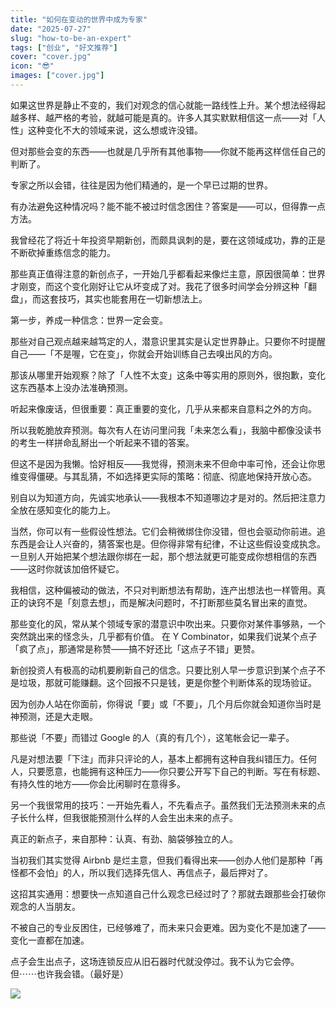 ```yaml
---
title: "如何在变动的世界中成为专家"
date: "2025-07-27"
slug: "how-to-be-an-expert"
tags: ["创业", "好文推荐"]
cover: "cover.jpg"
icon: "😎"
images: ["cover.jpg"]
---
```

如果这世界是静止不变的，我们对观念的信心就能一路线性上升。某个想法经得起越多样、越严格的考验，就越可能是真的。许多人其实默默相信这一点——对「人性」这种变化不大的领域来说，这么想或许没错。



但对那些会变的东西——也就是几乎所有其他事物——你就不能再这样信任自己的判断了。



专家之所以会错，往往是因为他们精通的，是一个早已过期的世界。



有办法避免这种情况吗？能不能不被过时信念困住？答案是——可以，但得靠一点方法。



我曾经花了将近十年投资早期新创，而颇具讽刺的是，要在这领域成功，靠的正是不断砍掉重练信念的能力。



那些真正值得注意的新创点子，一开始几乎都看起来像烂主意，原因很简单：世界才刚变，而这个变化刚好让它从坏变成了对。我花了很多时间学会分辨这种「翻盘」，而这套技巧，其实也能套用在一切新想法上。



第一步，养成一种信念：世界一定会变。



那些对自己观点越来越笃定的人，潜意识里其实是认定世界静止。只要你不时提醒自己——「不是喔，它在变」，你就会开始训练自己去嗅出风的方向。



那该从哪里开始观察？除了「人性不太变」这条中等实用的原则外，很抱歉，变化这东西基本上没办法准确预测。



听起来像废话，但很重要：真正重要的变化，几乎从来都来自意料之外的方向。



所以我乾脆放弃预测。每次有人在访问里问我「未来怎么看」，我脑中都像没读书的考生一样拼命乱掰出一个听起来不错的答案。



但这不是因为我懒。恰好相反——我觉得，预测未来不但命中率可怜，还会让你思维变得僵硬。与其乱猜，不如选择更实际的策略：彻底、彻底地保持开放心态。



别自以为知道方向，先诚实地承认——我根本不知道哪边才是对的。然后把注意力全放在感知变化的能力上。



当然，你可以有一些假设性想法。它们会稍微绑住你没错，但也会驱动你前进。追东西是会让人兴奋的，猜答案也是。但你得非常有纪律，不让这些假设变成执念。
一旦别人开始把某个想法跟你绑在一起，那个想法就更可能变成你想相信的东西——这时你就该加倍怀疑它。



我相信，这种偏被动的做法，不只对判断想法有帮助，连产出想法也一样管用。真正的诀窍不是「刻意去想」，而是解决问题时，不打断那些莫名冒出来的直觉。



那些变化的风，常从某个领域专家的潜意识中吹出来。只要你对某件事够熟，一个突然跳出来的怪念头，几乎都有价值。
在 Y Combinator，如果我们说某个点子「疯了点」，那通常是称赞——搞不好还比「这点子不错」更赞。



新创投资人有极高的动机要刷新自己的信念。只要比别人早一步意识到某个点子不是垃圾，那就可能赚翻。这个回报不只是钱，更是你整个判断体系的现场验证。



因为创办人站在你面前，你得说「要」或「不要」，几个月后你就会知道你当时是神预测，还是大走眼。



那些说「不要」而错过 Google 的人（真的有几个），这笔帐会记一辈子。



凡是对想法要「下注」而非只评论的人，基本上都拥有这种自我纠错压力。任何人，只要愿意，也能拥有这种压力——你只要公开写下自己的判断。写在有标题、有持久性的地方——你会比闲聊时在意得多。



另一个我很常用的技巧：一开始先看人，不先看点子。虽然我们无法预测未来的点子长什么样，但我很能预测什么样的人会生出未来的点子。



真正的新点子，来自那种：认真、有劲、脑袋够独立的人。



当初我们其实觉得 Airbnb 是烂主意，但我们看得出来——创办人他们是那种「再怪都不会怕」的人，所以我们选择先信人、再信点子，最后押对了。



这招其实通用：想要快一点知道自己什么观念已经过时了？那就去跟那些会打破你观念的人当朋友。



不被自己的专业反困住，已经够难了，而未来只会更难。因为变化不是加速了——变化一直都在加速。



点子会生出点子，这场连锁反应从旧石器时代就没停过。我不认为它会停。
但⋯⋯也许我会错。（最好是）




![](https://prod-files-secure.s3.us-west-2.amazonaws.com/112d0858-5090-4d34-a606-b75eb8d65fd2/46476355-9cf3-4e99-9b7a-3531bc426380/1000202064.png?X-Amz-Algorithm=AWS4-HMAC-SHA256&X-Amz-Content-Sha256=UNSIGNED-PAYLOAD&X-Amz-Credential=ASIAZI2LB466VENY62PO%2F20250825%2Fus-west-2%2Fs3%2Faws4_request&X-Amz-Date=20250825T071406Z&X-Amz-Expires=3600&X-Amz-Security-Token=IQoJb3JpZ2luX2VjEP7%2F%2F%2F%2F%2F%2F%2F%2F%2F%2FwEaCXVzLXdlc3QtMiJGMEQCIAede2QC%2F%2FTV1BX7qQU8XRWxrKUxSHJIKmLUqP54fUZmAiAlwOhKjqN8UzWTCC2NjhpArflkS4LHw9yqEoGNGNg07yr%2FAwhXEAAaDDYzNzQyMzE4MzgwNSIMAXgLHQMQO52GSjlRKtwDHxi5LIEpNXdStKkUqn%2FxL6CbYF10tRfX14oGkEHVdc3bF3Dlk2MXSmndWuiey%2FMtvSN%2Fpf%2B%2FBmeZzhNJzVPywWJT5IUPe%2BWfUCseIANm8bqfPA7yYj%2BZrxoZRMXip9ANuqY21Aue87J%2FkSmUyFKQ28Eouh8WPlDbgdiyVJIU1TWd6bqv381O6cAZ5pPglzEXw2Ku1s3gGDosIyBl9QsQi87hYhRBZZgfSrRJIrbHb0FLN%2BOtAB%2Bg%2BNbfqYzsh5uh1KYUf5dysUHE6rA9eSaGoS2hGDImTFAvxiIIQSVgF0A4efrgD79oqDGwrHygM6uCZ69BHnbyVyz4BYjJjsXuYME8uSUp6jh7GINeNfoG0TV841GFA5Nl56A4Rc%2FuYAd7n2zBeMIXEtvkPM%2FBcsBKeGtumhf2BuKfTmMf3Otlq3A8TS%2BqFzl3CjJrdpGRkEDzD1pL298%2BYT70o90z%2Bm7EFzF%2BHjj2UGKN1rMPxQLYjeHAlCeoJYkqBepErVssldlyr%2F9%2BxHZT08dHqt9hk2%2F77DDiauQ3GxxJuDLpxkeM4bpON4JkMHE2uN0%2Bg%2FNGb6r9sDk5HT72Q9WXqpkdmw4hkkAuf7pUwoISJrtlALFur3MY0j30EUcv5PHeNeAwp%2FWvxQY6pgEDtvNr8QyB9qKpfujslL2O%2F1zw%2BRJpGoAwBrllAXKhLs%2FcLjRRIKxoaujZbpT71Sp78F5Q%2FRcCMGK%2BSp9qIa0E8FuHYf0QLxWr%2F%2BWg8RSOV7OqAChrKkD%2BDqaqVXhAZneHD53qM6jl%2FhBnnI%2FYBTLeqokQhfRenxhWeAz5Qlg%2BuQOUBk8WJJwBKJYr%2FVyk7U3K2cTjAVpcWBWPEoG%2B8o8ujZwD5bHd&X-Amz-Signature=6fb22a692f3afc0486794d505a75c0b829f777c3c054775a34a0651597d7b984&X-Amz-SignedHeaders=host&x-amz-checksum-mode=ENABLED&x-id=GetObject)

